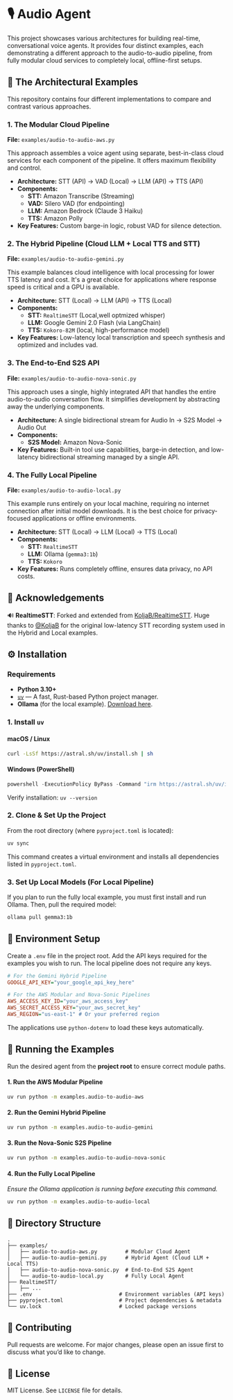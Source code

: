 # 🎙️ Audio Agent 

This project showcases various architectures for building real-time, conversational voice agents. It provides four distinct examples, each demonstrating a different approach to the audio-to-audio pipeline, from fully modular cloud services to completely local, offline-first setups.

## 🚀 The Architectural Examples

This repository contains four different implementations to compare and contrast various approaches.

### 1. The Modular Cloud Pipeline

**File:** `examples/audio-to-audio-aws.py`

This approach assembles a voice agent using separate, best-in-class cloud services for each component of the pipeline. It offers maximum flexibility and control.

* **Architecture:** STT (API) -> VAD (Local) -> LLM (API) -> TTS (API)
* **Components:**
    * **STT:** Amazon Transcribe (Streaming)
    * **VAD:** Silero VAD (for endpointing)
    * **LLM:** Amazon Bedrock (Claude 3 Haiku)
    * **TTS:** Amazon Polly
* **Key Features:** Custom barge-in logic, robust VAD for silence detection.


### 2. The Hybrid Pipeline (Cloud LLM + Local TTS and STT)

**File:** `examples/audio-to-audio-gemini.py`

This example balances cloud intelligence with local processing for lower TTS latency and cost. It's a great choice for applications where response speed is critical and a GPU is available.

* **Architecture:** STT (Local) -> LLM (API) -> TTS (Local)
* **Components:**
    * **STT:** `RealtimeSTT` (Local,well optmized whisper)
    * **LLM:** Google Gemini 2.0 Flash (via LangChain)
    * **TTS:** `Kokoro-82M` (local, high-performance model)
* **Key Features:** Low-latency local transcription and speech synthesis and optimized and includes vad.


### 3. The End-to-End S2S API

**File:** `examples/audio-to-audio-nova-sonic.py`

This approach uses a single, highly integrated API that handles the entire audio-to-audio conversation flow. It simplifies development by abstracting away the underlying components.

* **Architecture:** A single bidirectional stream for Audio In -> S2S Model -> Audio Out
* **Components:**
    * **S2S Model:** Amazon Nova-Sonic
* **Key Features:** Built-in tool use capabilities, barge-in detection, and low-latency bidirectional streaming managed by a single API.


### 4. The Fully Local Pipeline

**File:** `examples/audio-to-audio-local.py`

This example runs entirely on your local machine, requiring no internet connection after initial model downloads. It is the best choice for privacy-focused applications or offline environments.

* **Architecture:** STT (Local) -> LLM (Local) -> TTS (Local)
* **Components:**
    * **STT:** `RealtimeSTT`
    * **LLM:** Ollama (`gemma3:1b`)
    * **TTS:** `Kokoro`
* **Key Features:** Runs completely offline, ensures data privacy, no API costs.


## 🙏 Acknowledgements

🔊 **RealtimeSTT**: Forked and extended from [KoljaB/RealtimeSTT](https://github.com/KoljaB/RealtimeSTT). Huge thanks to [@KoljaB](https://github.com/KoljaB) for the original low-latency STT recording system used in the Hybrid and Local examples.

## ⚙️ Installation

### Requirements

* **Python 3.10+**
* [`uv`](https://github.com/astral-sh/uv) — A fast, Rust-based Python project manager.
* **Ollama** (for the local example). [Download here](https://ollama.com/).


### 1. Install `uv`

#### macOS / Linux

```bash
curl -LsSf https://astral.sh/uv/install.sh | sh
```


#### Windows (PowerShell)

```powershell
powershell -ExecutionPolicy ByPass -Command "irm https://astral.sh/uv/install.ps1 | iex"
```

Verify installation: `uv --version`

### 2. Clone \& Set Up the Project

From the root directory (where `pyproject.toml` is located):

```bash
uv sync
```

This command creates a virtual environment and installs all dependencies listed in `pyproject.toml`.

### 3. Set Up Local Models (For Local Pipeline)

If you plan to run the fully local example, you must first install and run Ollama. Then, pull the required model:

```bash
ollama pull gemma3:1b
```


## 🔑 Environment Setup

Create a `.env` file in the project root. Add the API keys required for the examples you wish to run. The local pipeline does not require any keys.

```ini
# For the Gemini Hybrid Pipeline
GOOGLE_API_KEY="your_google_api_key_here"

# For the AWS Modular and Nova-Sonic Pipelines
AWS_ACCESS_KEY_ID="your_aws_access_key"
AWS_SECRET_ACCESS_KEY="your_aws_secret_key"
AWS_REGION="us-east-1" # Or your preferred region
```

The applications use `python-dotenv` to load these keys automatically.

## 🧪 Running the Examples

Run the desired agent from the **project root** to ensure correct module paths.

#### 1. Run the AWS Modular Pipeline

```bash
uv run python -m examples.audio-to-audio-aws
```


#### 2. Run the Gemini Hybrid Pipeline

```bash
uv run python -m examples.audio-to-audio-gemini
```


#### 3. Run the Nova-Sonic S2S Pipeline

```bash
uv run python -m examples.audio-to-audio-nova-sonic
```


#### 4. Run the Fully Local Pipeline

*Ensure the Ollama application is running before executing this command.*

```bash
uv run python -m examples.audio-to-audio-local
```


## 📁 Directory Structure

```
.
├── examples/
│   ├── audio-to-audio-aws.py         # Modular Cloud Agent
│   ├── audio-to-audio-gemini.py      # Hybrid Agent (Cloud LLM + Local TTS)
│   ├── audio-to-audio-nova-sonic.py  # End-to-End S2S Agent
│   └── audio-to-audio-local.py       # Fully Local Agent
├── RealtimeSTT/
│   ├── ...
├── .env                            # Environment variables (API keys)
├── pyproject.toml                  # Project dependencies & metadata
└── uv.lock                         # Locked package versions
```


## 🤝 Contributing

Pull requests are welcome. For major changes, please open an issue first to discuss what you’d like to change.

## 📄 License

MIT License. See `LICENSE` file for details.

